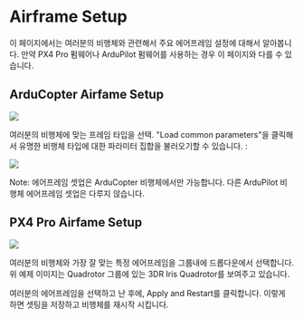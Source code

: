 # Airframe Setup

이 페이지에서는 여러분의 비행체와 관련해서 주요 에어프레임 설정에 대해서 알아봅니다. 만약 PX4 Pro 펌웨어나 ArduPilot 펌웨어를 사용하는 경우 이 페이지와 다를 수 있습니다.

## ArduCopter Airfame Setup

![](APMAirframe.jpg)

여러분의 비행체에 맞는 프레임 타입을 선택. "Load common parameters"을 클릭해서 유명한 비행체 타입에 대한 파라미터 집합을 불러오기할 수 있습니다. :

![](APMAirframeParams.jpg)

Note: 에어프레임 셋업은 ArduCopter 비행체에서만 가능합니다. 다른 ArduPilot 비행체 에어프레임 셋업은 다루지 않습니다.

## PX4 Pro Airfame Setup

![](PX4Airframe.jpg)

여러분의 비행체와 가장 잘 맞는 특정 에어프레임을 그룹내에 드롭다운에서 선택합니다. 위 예제 이미지는 Quadrotor 그룹에 있는 3DR Iris Quadrotor를 보여주고 있습니다.

여러분의 에어프레임을 선택하고 난 후에, Apply and Restart를 클릭합니다. 이렇게 하면 셋팅을 저장하고 비행체를 재시작 시킵니다.
